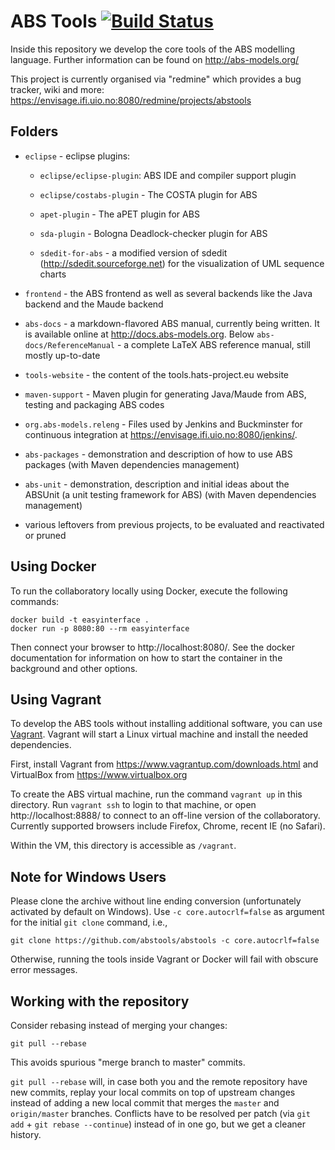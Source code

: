 ABS Tools [![Build Status](https://envisage.ifi.uio.no:8080/jenkins/buildStatus/icon?job=ABS-All-Bucky)](https://envisage.ifi.uio.no:8080/jenkins/job/ABS-All-Bucky)
=========

Inside this repository we develop the core tools of the ABS modelling
language.  Further information can be found on http://abs-models.org/

This project is currently organised via "redmine" which provides a bug
tracker, wiki and more:
https://envisage.ifi.uio.no:8080/redmine/projects/abstools




Folders
-------

* `eclipse` - eclipse plugins:

    * `eclipse/eclipse-plugin`: ABS IDE and compiler support plugin

    * `eclipse/costabs-plugin` - The COSTA plugin for ABS

    * `apet-plugin` - The aPET plugin for ABS

    * `sda-plugin` - Bologna Deadlock-checker plugin for ABS

    * `sdedit-for-abs` - a modified version of sdedit
      (http://sdedit.sourceforge.net) for the visualization of UML sequence
      charts

* `frontend` - the ABS frontend as well as several backends like the
  Java backend and the Maude backend


* `abs-docs` - a markdown-flavored ABS manual, currently being written.  It is
  available online at http://docs.abs-models.org.  Below
  `abs-docs/ReferenceManual` - a complete LaTeX ABS reference manual, still
  mostly up-to-date


* `tools-website`  - the content of the tools.hats-project.eu website

* `maven-support` - Maven plugin for generating Java/Maude from ABS,
  testing and packaging ABS codes

* `org.abs-models.releng` - Files used by Jenkins and Buckminster for
  continuous integration at https://envisage.ifi.uio.no:8080/jenkins/.

* `abs-packages` - demonstration and description of how to use ABS
  packages (with Maven dependencies management)

* `abs-unit` - demonstration, description and initial ideas about the
  ABSUnit (a unit testing framework for ABS) (with Maven dependencies
  management)

* various leftovers from previous projects, to be evaluated and
  reactivated or pruned

Using Docker
------------

To run the collaboratory locally using Docker, execute the following commands:

    docker build -t easyinterface .
    docker run -p 8080:80 --rm easyinterface

Then connect your browser to http://localhost:8080/.  See the docker
documentation for information on how to start the container in the background
and other options.

Using Vagrant
-------------

To develop the ABS tools without installing additional software, you
can use [Vagrant](https://www.vagrantup.com).  Vagrant will start a
Linux virtual machine and install the needed dependencies.

First, install Vagrant from https://www.vagrantup.com/downloads.html and
VirtualBox from https://www.virtualbox.org

To create the ABS virtual machine, run the command `vagrant up` in this
directory.  Run `vagrant ssh` to login to that machine, or open
http://localhost:8888/ to connect to an off-line version of the collaboratory.
Currently supported browsers include Firefox, Chrome, recent IE (no Safari).

Within the VM, this directory is accessible as `/vagrant`.

Note for Windows Users
----------------------

Please clone the archive without line ending conversion (unfortunately
activated by default on Windows).  Use `-c core.autocrlf=false` as argument
for the initial `git clone` command, i.e.,

    git clone https://github.com/abstools/abstools -c core.autocrlf=false

Otherwise, running the tools inside Vagrant or Docker will fail with obscure
error messages.

Working with the repository
---------------------------

Consider rebasing instead of merging your changes:

    git pull --rebase

This avoids spurious "merge branch to master" commits.

`git pull --rebase` will, in case both you and the remote repository
have new commits, replay your local commits on top of upstream changes
instead of adding a new local commit that merges the `master` and
`origin/master` branches.  Conflicts have to be resolved per patch
(via `git add` + `git rebase --continue`) instead of in one go, but we
get a cleaner history.
